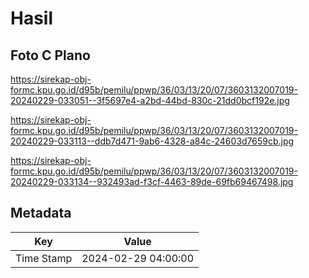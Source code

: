 # Hasil

## Foto C Plano

https://sirekap-obj-formc.kpu.go.id/d95b/pemilu/ppwp/36/03/13/20/07/3603132007019-20240229-033051--3f5697e4-a2bd-44bd-830c-21dd0bcf192e.jpg

https://sirekap-obj-formc.kpu.go.id/d95b/pemilu/ppwp/36/03/13/20/07/3603132007019-20240229-033113--ddb7d471-9ab6-4328-a84c-24603d7659cb.jpg

https://sirekap-obj-formc.kpu.go.id/d95b/pemilu/ppwp/36/03/13/20/07/3603132007019-20240229-033134--932493ad-f3cf-4463-89de-69fb69467498.jpg


## Metadata

| Key        | Value               |
| ---------- | ------------------- |
| Time Stamp | 2024-02-29 04:00:00 |



